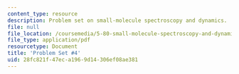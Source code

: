 ```yaml
---
content_type: resource
description: Problem set on small-molecule spectroscopy and dynamics.
file: null
file_location: /coursemedia/5-80-small-molecule-spectroscopy-and-dynamics-fall-2008/28fc821f47eca1969d14306ef08ae381_ps4_1982.pdf
file_type: application/pdf
resourcetype: Document
title: 'Problem Set #4'
uid: 28fc821f-47ec-a196-9d14-306ef08ae381
---
```

